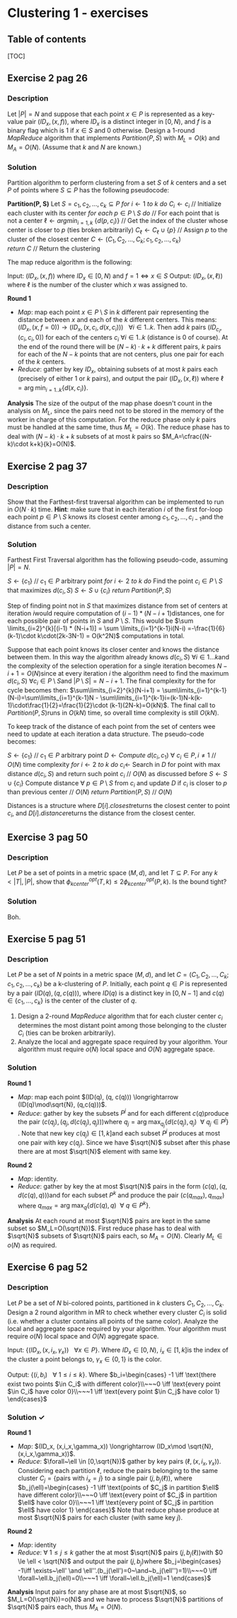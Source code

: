 # Clustering 1 - exercises

## Table of contents

[TOC]

## Exercise 2 pag 26

### Description

Let $|P| = N$ and suppose that each point $x ∈ P$ is represented as a key-value pair $(ID_x , (x, f ))$, where $ID_x$ is a distinct integer in $[0, N)$, and $f$ is a binary flag which is $1$ if $x ∈ S$ and $0$ otherwise. 
Design a 1-round *MapReduce* algorithm that implements $Partition(P, S)$ with $M_L = O (k)$ and $M_A = O (N)$.
(Assume that $k$ and $N$ are known.)

### Solution

Partition algorithm to perform clustering from a set $S​$ of $k​$ centers and a set $P​$ of points where $S \subseteq P​$ has the following pseudocode:

**Partition(P, S)**
Let $S = {c_1 , c_2 , . . . , c_k } ⊆ P$
*for*  $i ← 1$   *to*   $k$  *do*  $C_i ← {c_i}$ 	// Initialize each cluster with its center
*for* *each*  $p ∈ P \setminus S$  *do*	    	// For each point that is not a center 
	$\ell← argmin_{i=1,k}~\{d(p, c_i )\}$    // Get the index of the cluster whose center is closer to $p$ (ties broken arbitrarily)
	$C_\ell \leftarrow C_\ell ∪ \{p\}$			// Assign $p$ to the cluster of the closest center 
$C ← (C_1 , C_2 , . . . , C_k ; c_1 , c_2 , . . . , c_k)$	
*return* $C​$					    // Return the clustering

The map reduce algorithm is the following:

Input:  $(ID_x , (x, f ))$ where $ID_x \in [0,N)$ and $f = 1 \iff x\in S$
Output: $(ID_x, (x,\ell))$ where $\ell$ is the number of the cluster which $x$ was assigned to.

**Round 1**

- *Map*: map each point $x \in P\setminus S$ in $k$ different pair representing the distance between $x$ and each of the $k$ different centers. This means:  $(ID_x , (x, f=0)) \longrightarrow (ID_x, (x, c_i, d(x,c_i)))~~~\forall i\in1..k$.
  Then add $k$ pairs $(ID_{c_i}, (c_i,c_i,0))$ for each of the centers $c_i~\forall i\in1..k$ (distance is $0$ of course).
  At the end of the round there will be $(N-k)\cdot k + k$ different pairs, $k$ pairs for each of the $N-k$ points that are not centers, plus one pair for each of the $k$ centers.
- *Reduce*: gather by key $ID_x$, obtaining subsets of at most $k$ pairs each (precisely of either 1 or $k$ pairs), and output the pair $(ID_x, (x, \ell))$ where $\ell = \arg\!\min_{i=1..k}\{d(x,c_i)\}​$.

**Analysis**
The size of the output of the map phase doesn't count in the analysis on $M_L$, since the pairs need not to be stored in the memory of the worker in charge of this computation. For the reduce phase only $k$ pairs must be handled at the same time, thus $M_L=O(k)$. The reduce phase has to deal with $(N-k)\cdot k+k$ subsets of at most $k$ pairs so $M_A=\cfrac{(N-k)\cdot k+k}{k}=O(N)​$.

## Exercise 2 pag 37

### Description

Show that the Farthest-first traversal algorithm can be implemented to run in $O(N · k)​$ time.
**Hint**: make sure that in each iteration *i* of the first for-loop each point $p \in P \setminus S​$ knows its closest center among $c_1, c_2, . . . , c_{i−1}​$ and the distance from such a center.

### Solution

Farthest First Traversal algorithm has the following pseudo-code, assuming $| P| = N$.

$S ← \{c_1\}$ 	// $c_1 ∈ P$ arbitrary point
*for*  $i ← 2$  *to*  $k$  *do*
	Find the point $c_i ∈ P \setminus S$ that maximizes $d(c_i, S)$
	$S ← S ∪ \{c_i\}$
*return* ​$Partition(P, S)​$

Step of finding point not in $S​$ that maximizes distance from set of centers at iteration $i​$ would require computation of $(i-1) * (N-i+1)​$ distances, one for each possible pair of points in $S​$ and $P \setminus S​$. This would be $\sum \limits_{i=2}^{k}[(i-1) * (N-i+1)] = \sum \limits_{i=1}^{k-1}i(N-i) =-\frac{1}{6}(k-1)\cdot k\cdot(2k-3N-1) = O(k^2N)​$  computations in total.

Suppose that each point knows its closer center and knows the distance between them. In this way the algorithm already knows $d(c_i, S)~\forall i \in 1...k​$ and the complexity of the selection operation for a single iteration becomes $N-i+1 = O(N)​$ since at every iteration $i​$ the algorithm need to find the maximum $d(c_i, S)~\forall c_i\in P\setminus S​$ and $|P\setminus S| = N-i+1​$. The final complexity for the for cycle becomes then: $\sum\limits_{i=2}^{k}(N-i+1) = \sum\limits_{i=1}^{k-1} (N-i)=\sum\limits_{i=1}^{k-1}N - \sum\limits_{i=1}^{k-1}i=(k-1)N-k(k-1)\cdot\frac{1}{2}=\frac{1}{2}\cdot (k-1)(2N-k)=O(kN)​$.
The final call to $Partition(P,S)​$ runs in $O(kN)​$ time, so overall time complexity is still $O(kN)​$.

To keep track of the distance of each point from the set of centers wee need to update at each iteration a data structure. The pseudo-code becomes: 

$S ← \{c_1\}$ 	// $c_1 ∈ P$ arbitrary point
$D ← Compute~d(c_i, c_1)$ $\forall~c_i \in P, i \ne 1$ 	// $O(N)$ time complexity
*for*  $i ← 2$  *to*  $k$  *do*
	$c_i \leftarrow$ Search in $D$ for point with max distance $d(c_i, S)$ and return such point $c_i$ 	// $O(N)$ as discussed before
	$S ← S ∪ \{c_i\}$
	Compute distance $\forall~p \in P\setminus S$ from $c_i$ and update $D$ if $c_i$ is closer to $p$ than previous center    // $O(N)$
*return* $Partition(P, S)$	// $O(N)$

Distances is a structure where $D[i].closest​$ returns the closest center to point $c_i​$, and $D[i].distance​$ returns the distance from the closest center.

## Exercise 3 pag 50

### Description

Let $P$ be a set of points in a metric space $(M, d)$, and let $T ⊆ P$. 
For any $k < |T |, |P|$, show that  $\phi^{opt}_{kcenter}(T , k) ≤ 2\phi^{opt}_{kcenter} (P, k)$. Is the bound tight?

### Solution

Boh.

## Exercise 5 pag 51

### Description

Let $P$ be a set of $N$ points in a metric space $(M, d)$, and let $C = (C_1 , C_2 , . . . , C_k ; c_1 , c_2 , . . . , c_k)$ be a k-clustering of $P$. Initially, each point $q ∈ P$ is represented by a pair $(ID(q), (q, c(q)))$, where $ID(q)$ is a distinct key in $[0, N − 1]$ and $c(q) ∈ \{c_1 , . . . , c_k\}$ is the center of the cluster of $q$.

1. Design a 2-round *MapReduce* algorithm that for each cluster center $c_i​$ determines the most distant point among those belonging to the cluster $C_i​$ (ties can be broken arbitrarily).
2. Analyze the local and aggregate space required by your algorithm. Your algorithm must require $o(N)$ local space and $O (N)$ aggregate space.

### Solution

**Round 1**
- *Map*: map each point $(ID(q), (q, c(q))) \longrightarrow (ID(q)\mod\sqrt{N}, (q,c(q)))​$.
- *Reduce*: gather by key the subsets $P^j​$ and for each different $c(q)​$ produce the pair $(c(q_j), (q_j, d(c(q_j),q_j)))​$ where $q_j=\arg\!\max_{q_j}\{d(c(q_j),q_j)~~\forall~q_j\in P^j\}​$.
Note that new key $c(q_j) \in [1, k]​$ and each subset $P^j​$ produces at most one pair with key $c(q_j)​$. Since we have $\sqrt{N}​$ subset after this phase there are at most $\sqrt{N}​$ element with same key.

**Round 2**

- *Map*: identity.
- *Reduce*: gather by key the at most $\sqrt{N}​$ pairs in the form $(c(q), (q, d(c(q),q)))​$ and for each subset $P^k​$ and produce the pair $(c(q_{max}), q_{max})​$ where $q_{max}=\arg\!\max_{q} \{d(c(q), q)~~\forall~q\in P^k\}​$.

**Analysis**
At each round at most  $\sqrt{N}$ pairs are kept in the same subset so $M_L=O(\sqrt{N})$. First reduce phase has to deal with $\sqrt{N}$ subsets of $\sqrt{N}$ pairs each, so $M_A=O(N)$. Clearly $M_L \in o(N)$ as required.

## Exercise 6 pag 52

### Description

Let $P$ be a set of $N$ bi-colored points, partitioned in $k$ clusters $C_1,C_2,...,C_k$. Design a 2 round algorithm in MR to check whether every cluster $C_i$ is solid (i.e. whether a cluster contains all points of the same color).
Analyze the local and aggregate space required by your algorithm. Your algorithm must require $o(N)$ local space and $O(N)$ aggregate space.

Input: $\{(ID_x, (x,i_x,\gamma_x))~~~\forall x\in P\}​$.
Where $ID_x\in [0,N)​$, $i_x \in[1,k]​$ is the index of the cluster a point belongs to, $\gamma_x\in \{0,1\}​$ is the color.

Output: $\{(i,b_i)~~~\forall~1 \le i \le k\}​$.
Where $b_i=\begin{cases}
-1 \iff \text{there exist two points $\in C_i$ with different color}\\~~~0 \iff \text{every point $\in C_i$ have color 0}\\~~~1 \iff \text{every point $\in C_j$ have color 1} \end{cases}​$ 

### Solution $\checkmark$

**Round 1**

- *Map*: $(ID_x, (x,i_x,\gamma_x)) \longrightarrow (ID_x\mod \sqrt{N}, (x,i_x,\gamma_x))$.
- *Reduce*: $\forall~\ell \in [0,\sqrt{N})$ gather by key pairs $(\ell, (x,i_x,\gamma_x))$. Considering each partition $\ell$, reduce the pairs belonging to the same cluster $C_j = \{\text{pairs with}~i_x=j\}$ to a single pair $(j, b_j(\ell))$, where
  $b_j(\ell)=\begin{cases}
  -1 \iff \text{points of $C_j$ in partition $\ell$ have different color}\\~~~0 \iff \text{every point of $C_j$ in partition $\ell$ have color 0}\\~~~1 \iff \text{every point of $C_j$ in partition $\ell$ have color 1} \end{cases}$
  Note that reduce phase produce at most $\sqrt{N}$ pairs for each cluster (with same key $j$).

**Round 2**

- *Map*: identity
- *Reduce*: $\forall~1\le j \le k​$  gather the at most $\sqrt{N}​$ pairs $(j, b_j(\ell))​$ with $0 \le \ell < \sqrt{N}​$ and output the pair $(j, b_j)​$ where $b_j=\begin{cases}
  -1\iff \exists~\ell' \and \ell''.(b_j(\ell')=0~\and~b_j(\ell'')=1)\\~~~0 \iff \forall~\ell.b_j(\ell)=0\\~~~1 \iff \forall~\ell.b_j(\ell)=1 \end{cases}​$

**Analysis**
Input pairs for any phase are at most $\sqrt{N}$, so  $M_L=O(\sqrt{N})=o(N)$ and we have to process $\sqrt{N}$ partitions of $\sqrt{N}$ pairs each, thus $M_A=O(N)$.